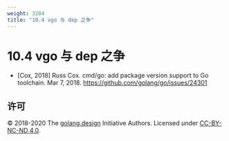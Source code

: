 ```yaml
---
weight: 3204
title: "10.4 vgo 与 dep 之争"
---
```


# 10.4 vgo 与 dep 之争



- [Cox, 2018] Russ Cox. cmd/go: add package version support to Go toolchain. Mar 7, 2018. https://github.com/golang/go/issues/24301

## 许可

&copy; 2018-2020 The [golang.design](https://golang.design) Initiative Authors. Licensed under [CC-BY-NC-ND 4.0](https://creativecommons.org/licenses/by-nc-nd/4.0/).
